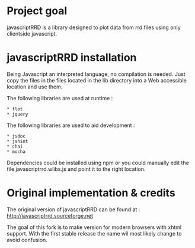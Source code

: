 Project goal
============

javascriptRRD is a library designed to plot data from rrd files using only clientside javascript.

javascriptRRD installation
==========================

Being Javascript an interpreted language, no compilation is needed. Just copy the files in the files located in the lib directory into a Web accessible location and use them.

The following libraries are used at runtime :

	* flot
	* jquery
	 
The following libraries are used to aid development :

	* jsdoc
	* jshint
	* chai
	* mocha

Dependencies could be installed using npm or you could manually edit the file javascriptrrd.wlibs.js and point it to the right location. 

Original implementation & credits
=================================

The original version of javascriptRRD can be found at : http://javascriptrrd.sourceforge.net

The goal of this fork is to make version for modern browsers with xhtml support. With the first stable release the name wil most likely change to avoid confusion.
